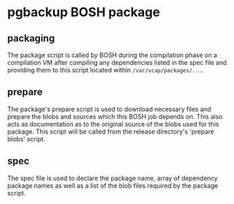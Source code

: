 # pgbackup BOSH package

## packaging

The package script is called by BOSH during the compilation phase on a
compilation VM after compiling any dependencies listed in the spec file and
providing them to this script located within `/var/vcap/packages/...`.

## prepare

The package's prepare script is used to download necessary files and prepare the
blobs and sources which this BOSH job depends on. This also acts as
documentation as to the original source of the blobs used for this package.
This script will be called from the release directory's 'prepare blobs' script.

## spec

The spec file is used to declare the package name, array of dependency package
names as well as a list of the blob files required by the package script.

